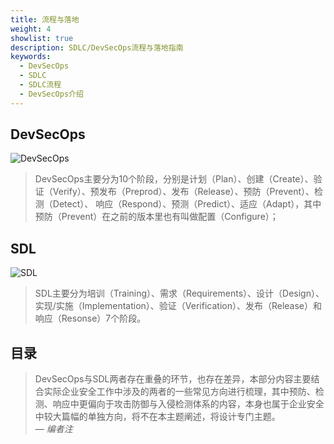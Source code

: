 ```yaml
---
title: 流程与落地
weight: 4
showlist: true
description: SDLC/DevSecOps流程与落地指南
keywords:
  - DevSecOps
  - SDLC
  - SDLC流程
  - DevSecOps介绍
---
```


## DevSecOps
![](images/devsecops_tools.jpg "DevSecOps")
> DevSecOps主要分为10个阶段，分别是计划（Plan）、创建（Create）、验证（Verify）、预发布（Preprod）、发布（Release）、预防（Prevent）、检测（Detect）、
响应（Respond）、预测（Predict）、适应（Adapt），其中预防（Prevent）在之前的版本里也有叫做配置（Configure）；

## SDL
![](images/sdl.png "SDL")
> SDL主要分为培训（Training）、需求（Requirements）、设计（Design）、实现/实施（Implementation）、验证（Verification）、发布（Release）和响应（Resonse）7个阶段。

## 目录
> DevSecOps与SDL两者存在重叠的环节，也存在差异，本部分内容主要结合实际企业安全工作中涉及的两者的一些常见方向进行梳理，其中预防、检测、响应中更偏向于攻击防御与入侵检测体系的内容，本身也属于企业安全中较大篇幅的单独方向，将不在本主题阐述，将设计专门主题。<br>
> — <cite>编者注</cite>


